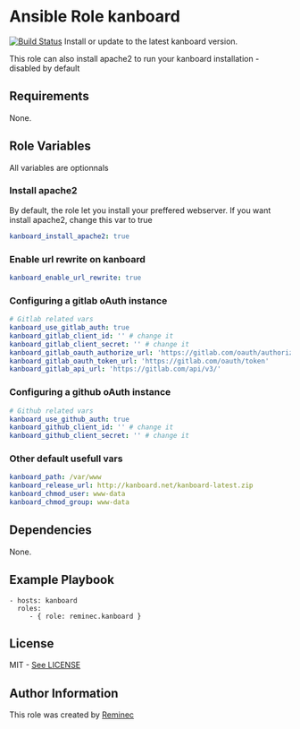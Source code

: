 # Ansible Role kanboard
[![Build Status](https://travis-ci.org/reminec/ansible-role-kanboard.svg?branch=master)](https://travis-ci.org/reminec/ansible-role-kanboard)
Install or update to the latest kanboard version.

This role can also install apache2 to run your kanboard installation - disabled by default

## Requirements
None.

## Role Variables

All variables are optionnals

### Install apache2
By default, the role let you install your preffered webserver.
If you want install apache2, change this var to true

```yaml
kanboard_install_apache2: true
```

### Enable url rewrite on kanboard
```yaml
kanboard_enable_url_rewrite: true
```

### Configuring a gitlab oAuth instance
```yaml
# Gitlab related vars
kanboard_use_gitlab_auth: true
kanboard_gitlab_client_id: '' # change it
kanboard_gitlab_client_secret: '' # change it
kanboard_gitlab_oauth_authorize_url: 'https://gitlab.com/oauth/authorize'
kanboard_gitlab_oauth_token_url: 'https://gitlab.com/oauth/token'
kanboard_gitlab_api_url: 'https://gitlab.com/api/v3/'
```

### Configuring a github oAuth instance
```yaml
# Github related vars
kanboard_use_github_auth: true
kanboard_github_client_id: '' # change it
kanboard_github_client_secret: '' # change it
```

### Other default usefull vars
```yaml
kanboard_path: /var/www
kanboard_release_url: http://kanboard.net/kanboard-latest.zip
kanboard_chmod_user: www-data
kanboard_chmod_group: www-data
```

## Dependencies

None.

## Example Playbook


    - hosts: kanboard
      roles:
         - { role: reminec.kanboard }

## License
MIT - [See LICENSE](LICENSE)

## Author Information
This role was created by [Reminec](https://github.com/reminec)
